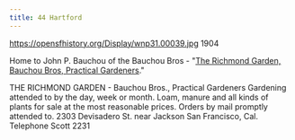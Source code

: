 ```yaml
---
title: 44 Hartford
---
```


https://opensfhistory.org/Display/wnp31.00039.jpg 1904

Home to John P. Bauchou of the Bauchou Bros - "[The Richmond Garden, Bauchou Bros, Practical Gardeners](https://archive.org/details/oursocietybluebo03sanf/page/531/mode/1up)."


THE RICHMOND GARDEN - Bauchou Bros., Practical Gardeners
Gardening attended to by the day, week or month. Loam, manure and all kinds of plants for sale at the most reasonable prices. Orders by mail promptly attended to.
2303 Devisadero St. near Jackson San Francisco, Cal.
Telephone Scott 2231
